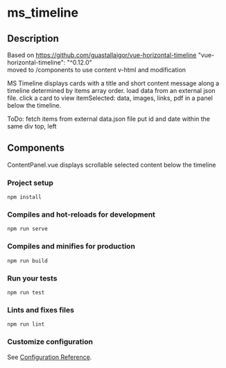 # ms_timeline

## Description
Based on https://github.com/guastallaigor/vue-horizontal-timeline 
"vue-horizontal-timeline": "^0.12.0"  
moved to /components to use content v-html and modification 

MS Timeline displays cards with a title and short content message along a timeline 
determined by items array order. 
load data from an external json file. 
click a card to view itemSelected: data, images, links, pdf
in a panel below the timeline. 

ToDo: fetch items from external data.json file 
put id and date within the same div top, left

## Components
ContentPanel.vue displays scrollable selected content below the timeline 


### Project setup
```
npm install
```

### Compiles and hot-reloads for development
```
npm run serve
```

### Compiles and minifies for production
```
npm run build
```

### Run your tests
```
npm run test
```

### Lints and fixes files
```
npm run lint
```

### Customize configuration
See [Configuration Reference](https://cli.vuejs.org/config/).
